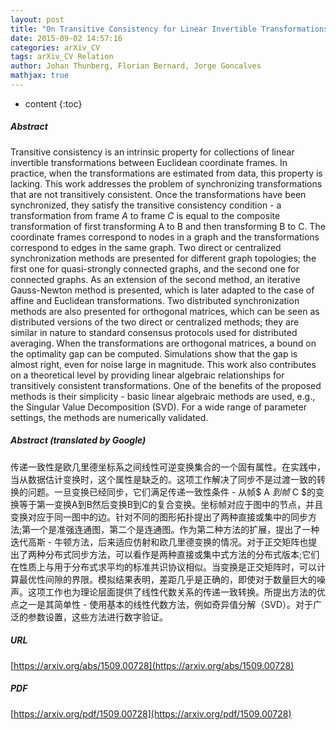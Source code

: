 ```yaml
---
layout: post
title: "On Transitive Consistency for Linear Invertible Transformations between Euclidean Coordinate Systems"
date: 2015-09-02 14:57:16
categories: arXiv_CV
tags: arXiv_CV Relation
author: Johan Thunberg, Florian Bernard, Jorge Goncalves
mathjax: true
---
```


* content
{:toc}

##### Abstract
Transitive consistency is an intrinsic property for collections of linear invertible transformations between Euclidean coordinate frames. In practice, when the transformations are estimated from data, this property is lacking. This work addresses the problem of synchronizing transformations that are not transitively consistent. Once the transformations have been synchronized, they satisfy the transitive consistency condition - a transformation from frame $A$ to frame $C$ is equal to the composite transformation of first transforming A to B and then transforming B to C. The coordinate frames correspond to nodes in a graph and the transformations correspond to edges in the same graph. Two direct or centralized synchronization methods are presented for different graph topologies; the first one for quasi-strongly connected graphs, and the second one for connected graphs. As an extension of the second method, an iterative Gauss-Newton method is presented, which is later adapted to the case of affine and Euclidean transformations. Two distributed synchronization methods are also presented for orthogonal matrices, which can be seen as distributed versions of the two direct or centralized methods; they are similar in nature to standard consensus protocols used for distributed averaging. When the transformations are orthogonal matrices, a bound on the optimality gap can be computed. Simulations show that the gap is almost right, even for noise large in magnitude. This work also contributes on a theoretical level by providing linear algebraic relationships for transitively consistent transformations. One of the benefits of the proposed methods is their simplicity - basic linear algebraic methods are used, e.g., the Singular Value Decomposition (SVD). For a wide range of parameter settings, the methods are numerically validated.

##### Abstract (translated by Google)
传递一致性是欧几里德坐标系之间线性可逆变换集合的一个固有属性。在实践中，当从数据估计变换时，这个属性是缺乏的。这项工作解决了同步不是过渡一致的转换的问题。一旦变换已经同步，它们满足传递一致性条件 - 从帧$ A $到帧$ C $的变换等于第一变换A到B然后变换B到C的复合变换。坐标帧对应于图中的节点，并且变换对应于同一图中的边。针对不同的图形拓扑提出了两种直接或集中的同步方法;第一个是准强连通图，第二个是连通图。作为第二种方法的扩展，提出了一种迭代高斯 - 牛顿方法，后来适应仿射和欧几里德变换的情况。对于正交矩阵也提出了两种分布式同步方法，可以看作是两种直接或集中式方法的分布式版本;它们在性质上与用于分布式求平均的标准共识协议相似。当变换是正交矩阵时，可以计算最优性间隙的界限。模拟结果表明，差距几乎是正确的，即使对于数量巨大的噪声。这项工作也为理论层面提供了线性代数关系的传递一致转换。所提出方法的优点之一是其简单性 - 使用基本的线性代数方法，例如奇异值分解（SVD）。对于广泛的参数设置，这些方法进行数字验证。

##### URL
[https://arxiv.org/abs/1509.00728](https://arxiv.org/abs/1509.00728)

##### PDF
[https://arxiv.org/pdf/1509.00728](https://arxiv.org/pdf/1509.00728)

